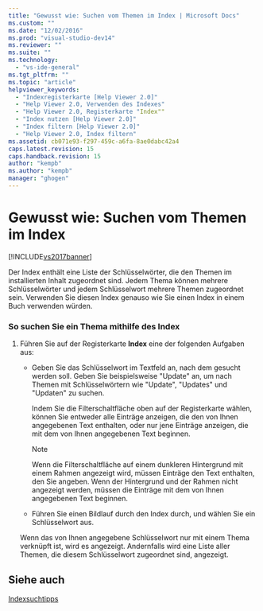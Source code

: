 ```yaml
---
title: "Gewusst wie: Suchen vom Themen im Index | Microsoft Docs"
ms.custom: ""
ms.date: "12/02/2016"
ms.prod: "visual-studio-dev14"
ms.reviewer: ""
ms.suite: ""
ms.technology: 
  - "vs-ide-general"
ms.tgt_pltfrm: ""
ms.topic: "article"
helpviewer_keywords: 
  - "Indexregisterkarte [Help Viewer 2.0]"
  - "Help Viewer 2.0, Verwenden des Indexes"
  - "Help Viewer 2.0, Registerkarte "Index""
  - "Index nutzen [Help Viewer 2.0]"
  - "Index filtern [Help Viewer 2.0]"
  - "Help Viewer 2.0, Index filtern"
ms.assetid: cb071e93-f297-459c-a6fa-8ae0dabc42a4
caps.latest.revision: 15
caps.handback.revision: 15
author: "kempb"
ms.author: "kempb"
manager: "ghogen"
---
```

# Gewusst wie: Suchen vom Themen im Index
[!INCLUDE[vs2017banner](../code-quality/includes/vs2017banner.md)]

Der Index enthält eine Liste der Schlüsselwörter, die den Themen im installierten Inhalt zugeordnet sind.  Jedem Thema können mehrere Schlüsselwörter und jedem Schlüsselwort mehrere Themen zugeordnet sein.  Verwenden Sie diesen Index genauso wie Sie einen Index in einem Buch verwenden würden.  
  
### So suchen Sie ein Thema mithilfe des Index  
  
1.  Führen Sie auf der Registerkarte **Index** eine der folgenden Aufgaben aus:  
  
    -   Geben Sie das Schlüsselwort im Textfeld an, nach dem gesucht werden soll.  Geben Sie beispielsweise "Update" an, um nach Themen mit Schlüsselwörtern wie "Update", "Updates" und "Updaten" zu suchen.  
  
         Indem Sie die Filterschaltfläche oben auf der Registerkarte wählen, können Sie entweder alle Einträge anzeigen, die den von Ihnen angegebenen Text enthalten, oder nur jene Einträge anzeigen, die mit dem von Ihnen angegebenen Text beginnen.  
  
        > [!NOTE]
        >  Wenn die Filterschaltfläche auf einem dunkleren Hintergrund mit einem Rahmen angezeigt wird, müssen Einträge den Text enthalten, den Sie angeben.  Wenn der Hintergrund und der Rahmen nicht angezeigt werden, müssen die Einträge mit dem von Ihnen angegebenen Text beginnen.  
  
    -   Führen Sie einen Bildlauf durch den Index durch, und wählen Sie ein Schlüsselwort aus.  
  
     Wenn das von Ihnen angegebene Schlüsselwort nur mit einem Thema verknüpft ist, wird es angezeigt.  Andernfalls wird eine Liste aller Themen, die diesem Schlüsselwort zugeordnet sind, angezeigt.  
  
## Siehe auch  
 [Indexsuchtipps](../ide/index-search-tips.md)